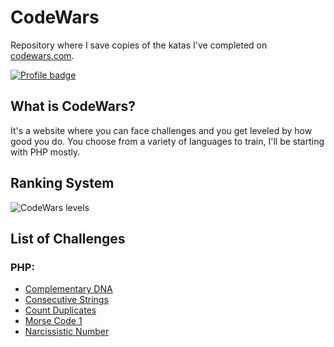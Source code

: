 # CodeWars
Repository where I save copies of the katas I've completed on [codewars.com](https://www.codewars.com/).

[![Profile badge](https://www.codewars.com/users/marcelus33/badges/large)](https://www.codewars.com/users/marcelus33)

## What is CodeWars?

It's a website where you can face challenges and you get leveled by how good
you do. You choose from a variety of languages to train, I'll be starting with PHP mostly.

## Ranking System

![CodeWars levels](https://i.imgur.com/Vm77XMv.png)

## List of Challenges

### PHP:

* [Complementary DNA](php/complementary_dna.php)
* [Consecutive Strings](php/consecutive_strings.php) 
* [Count Duplicates](php/count_duplicates.php)
* [Morse Code 1](php/morse_code_1.php)
* [Narcissistic Number](php/narcissistic_number.php)
